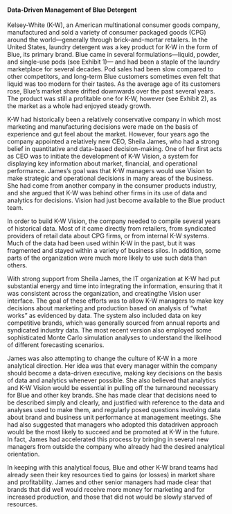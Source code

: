 #### Data-Driven Management of Blue Detergent
Kelsey-White (K-W), an American multinational consumer goods company, manufactured and sold a variety of consumer packaged goods (CPG) around the world—generally through brick-and-mortar retailers. In the United States, laundry detergent was a key product for K-W in the form of Blue, its primary brand. Blue came in several formulations—liquid, powder, and single-use pods (see Exhibit 1)— and had been a staple of the laundry marketplace for several decades. Pod sales had been slow compared to other competitors, and long-term Blue customers sometimes even felt that liquid was too modern for their tastes. As the average age of its customers rose, Blue’s market share drifted downwards over the past several years. The product was still a profitable one for K-W, however (see Exhibit 2), as the market as a whole had enjoyed steady growth. 

K-W had historically been a relatively conservative company in which most marketing and manufacturing decisions were made on the basis of experience and gut feel about the market. However, four years ago the company appointed a relatively new CEO, Sheila James, who had a strong belief in quantitative and data-based decision-making. One of her first acts as CEO was to initiate the development of K-W Vision, a system for displaying key information about market, financial, and operational performance. James’s goal was that K-W managers would use Vision to make strategic and operational decisions in many areas of the business. She had come from another company in the consumer products industry, and she argued that K-W was behind other firms in its use of data and analytics for decisions. Vision had just become available to the Blue product team. 

In order to build K-W Vision, the company needed to compile several years of historical data. Most of it came directly from retailers, from syndicated providers of retail data about CPG firms, or from internal K-W systems. Much of the data had been used within K-W in the past, but it was fragmented and stayed within a variety of business silos. In addition, some parts of the organization were much more likely to use such data than others. 

With strong support from Sheila James, the IT organization at K-W had put substantial energy and time into integrating the information, ensuring that it was consistent across the organization, and creatingthe Vision user interface. The goal of these efforts was to allow K-W managers to make key decisions about marketing and production based on analysis of “what works” as evidenced by data. The system also included data on key competitive brands, which was generally sourced from annual reports and syndicated industry data. The most recent version also employed some sophisticated Monte Carlo simulation analyses to understand the likelihood of different forecasting scenarios.

James was also attempting to change the culture of K-W in a more analytical direction. Her idea was that every manager within the company should become a data-driven executive, making key decisions on the basis of data and analytics whenever possible. She also believed that analytics and K-W Vision would be essential in pulling off the turnaround necessary for Blue and other key brands. She has made clear that decisions need to be described simply and clearly, and justified with reference to the data and analyses used to make them, and regularly posed questions involving data about brand and business unit performance at management meetings. She had also suggested that managers who adopted this datadriven approach would be the most likely to succeed and be promoted at K-W in the future. In fact, James had accelerated this process by bringing in several new managers from outside the company who already had the desired analytical orientation.

In keeping with this analytical focus, Blue and other K-W brand teams had already seen their key resources tied to gains (or losses) in market share and profitability. James and other senior managers had made clear that brands that did well would receive more money for marketing and for increased production, and those that did not would be slowly starved of resources.